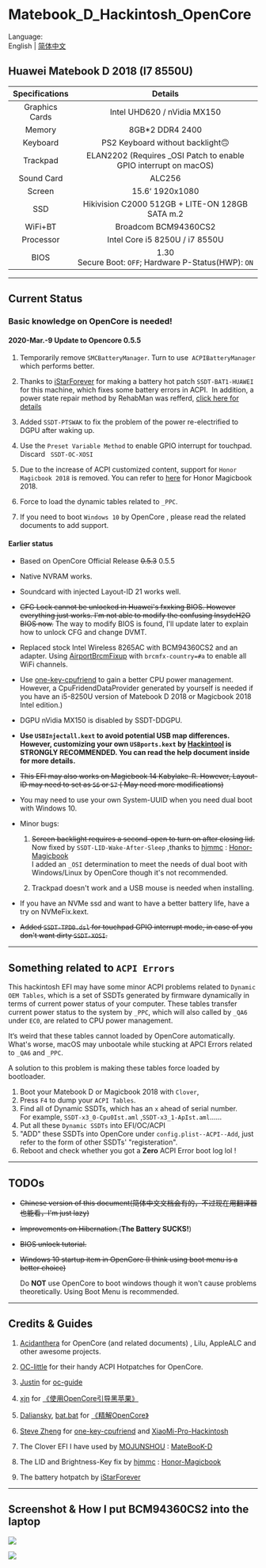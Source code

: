 # Matebook_D_Hackintosh_OpenCore

Language:   
English | [简体中文](https://github.com/Zero-zer0/Huawei_Matebook_D_Hackintosh_OpenCore/blob/master/ReadmeCN.md)
## Huawei Matebook D 2018 (I7 8550U)


| Specifications | Details                                                                                                            |
|:--------------:|:------------------------------------------------------------------------------------------------------------------:|
| Graphics Cards | Intel UHD620 / nVidia MX150                                                                                        |
| Memory         | 8GB*2 DDR4 2400                                                                                                    |
| Keyboard       | PS2 Keyboard without backlight🙃                                                                                   |
| Trackpad       | ELAN2202 (Requires _OSI Patch to enable GPIO interrupt on macOS)                                                             |
| Sound Card     | ALC256                                                                                                             |
| Screen         | 15.6‘ 1920x1080                                                                                                    |
| SSD            | Hikivision C2000 512GB + LITE-ON 128GB SATA m.2                                                                    |
| WiFi+BT        | Broadcom BCM94360CS2                                                                                         |
| Processor      | Intel Core i5 8250U / i7 8550U  |
| BIOS |   1.30 <br>Secure Boot: `OFF`;  Hardware P-Status(HWP): `ON`    |
---------

## Current Status

### **Basic knowledge on OpenCore is needed!**

#### 2020-Mar.-9  Update to Opencore 0.5.5

1. Temporarily remove `SMCBatteryManager`. Turn to use` ACPIBatteryManager` which performs better.
2. Thanks to [iStarForever](https://github.com/XStar-Dev) for making a battery hot patch `SSDT-BAT1-HUAWEI` for this machine, which fixes some battery errors in ACPI.
 In addition, a power state repair method by RehabMan was refferd, [click here for details](https://www.tonymacx86.com/threads/solved-battery-charging-and-status-update-problem.263737/page-3)

3. Added `SSDT-PTSWAK` to fix the problem of the power re-electrified to DGPU after waking up.

4. Use the `Preset Variable Method` to enable GPIO interrupt for touchpad. Discard ` SSDT-OC-XOSI`

5. Due to the increase of ACPI customized content, support for `Honor Magicbook 2018` is removed. You can refer to [here](https://github.com/hjmmc/Honor-Magicbook) for Honor Magicbook 2018.

6. Force to load the dynamic tables related to `_PPC`.

7. If you need to boot `Windows 10` by OpenCore , please read the related documents to add support.



#### Earlier status
* Based on OpenCore Official Release ~~0.5.3~~ 0.5.5

* Native NVRAM works.

* Soundcard with injected Layout-ID 21 works well.

* ~~CFG Lock cannot be unlocked in Huawei's fxxking BIOS. However everything just works. I'm not able to modify the confusing InsydeH2O BIOS now.~~
    The way to modify BIOS is found, I'll update later to explain how to unlock CFG and change DVMT.

* Replaced stock Intel Wireless 8265AC with BCM94360CS2 and an adapter. Using [AirportBrcmFixup](https://github.com/acidanthera/AirportBrcmFixup) with `brcmfx-country=#a` to enable all WiFi channels.

* Use [one-key-cpufriend](https://github.com/stevezhengshiqi/one-key-cpufriend) to gain a better CPU power management. However, a CpuFridendDataProvider generated by yourself is needed if you have an i5-8250U version of Matebook D 2018 or Magicbook 2018 Intel edition.)

* DGPU nVidia MX150 is disabled by SSDT-DDGPU.

* **Use `USBInjectall.kext` to avoid potential USB map differences. However, customizing your own `USBports.kext` by [Hackintool](http://headsoft.com.au/download/mac/Hackintool.zip) is STRONGLY RECOMMENDED. You can read the help document inside for more details.**


* ~~This EFI may also works on Magicbook 14 Kabylake-R. However, Layout-ID may need to set as `56` or `57` ( May need more modifications)~~

* You may need to use your own System-UUID when you need dual boot with Windows 10.  

* Minor bugs: 
    1. ~~Screen backlight requires a second-open to turn on after closing lid.~~    
    Now fixed by `SSDT-LID-Wake-After-Sleep` ,thanks to [hjmmc](https://github.com/hjmmc) : [Honor-Magicbook](https://github.com/hjmmc/Honor-Magicbook)    
    I added an `_OSI`  determination to meet the needs of dual boot with Windows/Linux by OpenCore though it's not recommended.  

    2. Trackpad doesn't work and a USB mouse is needed when installing.  
* If you have an NVMe ssd and want to have a better battery life, have a try on NVMeFix.kext.  

* ~~Added `SSDT-TPD0.dsl` for touchpad GPIO interrupt mode, in case of you don't want dirty `SSDT-XOSI`.~~

------
## Something related to `ACPI Errors`
This hackintosh EFI may have some minor ACPI problems related to `Dynamic OEM Tables`, which is a set of SSDTs generated by firmware dynamically in terms of current power status of your computer. These tables transfer current power status to the system by `_PPC`, which will also called by `_QA6` under `EC0`, are related to CPU power management.   

It‘s weird that these tables cannot loaded by OpenCore automatically. What's worse, macOS may unbootale while stucking at APCI Errors related to `_QA6` and `_PPC`.    

A solution to this problem is making these tables force loaded by bootloader. 
1. Boot your Matebook D or Magicbook 2018 with `Clover`,
2. Press `F4` to dump your `ACPI Tables`.
3. Find all of Dynamic SSDTs, which has an `x` ahead of serial number. <br>For example, `SSDT-x3_0-Cpu0Ist.aml` ,`SSDT-x3_1-ApIst.aml`......
4. Put all these `Dynamic SSDTs` into EFI/OC/ACPI
5. "ADD" these SSDTs into OpenCore under `config.plist--ACPI--Add`, just refer to the form of other SSDTs' "registeration". 
6. Reboot and check whether you got a **Zero** ACPI Error boot log lol ! 
---------

## TODOs

* ~~Chinese version of this document(简体中文文档会有的，不过现在用翻译器也能看，I'm just lazy)~~

* ~~Improvements on Hibernation.~~(**The Battery SUCKS!**)

* ~~BIOS unlock tutorial.~~

* ~~Windows 10 startup item in OpenCore (I think using boot menu is a better choice)~~  <br>

    Do **NOT** use OpenCore to boot windows though it won't cause problems theoretically. Using Boot Menu is recommended.

------

## Credits &  Guides

1. [Acidanthera](https://github.com/acidanthera) for OpenCore (and related documents) , Lilu, AppleALC and other awesome projects.

2. [OC-little](https://github.com/daliansky/OC-little) for their handy ACPI Hotpatches for OpenCore.

3. [Justin](https://github.com/cattyhouse) for  [oc-guide](https://github.com/cattyhouse/oc-guide) 

4. [xjn](https://github.com/xjn819) for [《使用OpenCore引导黑苹果》](https://blog.xjn819.com/?p=543)

5. [Daliansky](https://github.com/daliansky), [bat.bat](https://github.com/williambj1) for [《精解OpenCore》](https://blog.daliansky.net/OpenCore-BootLoader.html)

6. [Steve Zheng](https://github.com/stevezhengshiqi) for [one-key-cpufriend](https://github.com/stevezhengshiqi/one-key-cpufriend) and [XiaoMi-Pro-Hackintosh](https://github.com/daliansky/XiaoMi-Pro-Hackintosh)

7. The Clover EFI I have used by [MOJUNSHOU](https://github.com/MOJUNSHOU) : [MateBooK-D](https://github.com/MOJUNSHOU/MateBooK-D)

8. The LID and Brightness-Key fix by [hjmmc](https://github.com/hjmmc) : [Honor-Magicbook](https://github.com/hjmmc/Honor-Magicbook)

9. The battery hotpatch by [iStarForever](https://github.com/XStar-Dev) 

-----
## Screenshot & How I put BCM94360CS2 into the laptop

![  ](https://github.com/Zero-zer0/Matebook_D_Hackintosh_OpenCore/blob/master/截屏2019-12-22下午10.28.37.png)

![   ](https://github.com/Zero-zer0/Matebook_D_Hackintosh_OpenCore/blob/master/BCM94360CS2.jpg)



